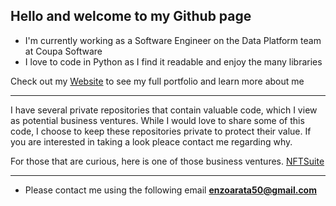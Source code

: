 ## Hello and welcome to my Github page

- I'm currently working as a Software Engineer on the Data Platform team at Coupa Software
- I love to code in Python as I find it readable and enjoy the many libraries

Check out my [Website](https://enzoarata.github.io/) to see my full portfolio and learn more about me

***

<p>I have several private repositories that contain valuable code, which I view as potential business ventures. While I would love to share some of this code, I choose to keep these repositories private to protect their value. If you are interested in taking a look pleace contact me regarding why.</p>

For those that are curious, here is one of those business ventures. [NFTSuite](https://nftsuite.net/)

***

- Please contact me using the following email **<enzoarata50@gmail.com>**

<!--
**EnzoArata/EnzoArata** is a ✨ _special_ ✨ repository because its `README.md` (this file) appears on your GitHub profile.

Here are some ideas to get you started:

- 🔭 I’m currently working on ...
- 🌱 I’m currently learning ...
- 👯 I’m looking to collaborate on ...
- 🤔 I’m looking for help with ...
- 💬 Ask me about ...
- 📫 How to reach me: ...
- 😄 Pronouns: ...
- ⚡ Fun fact: ...
-->
